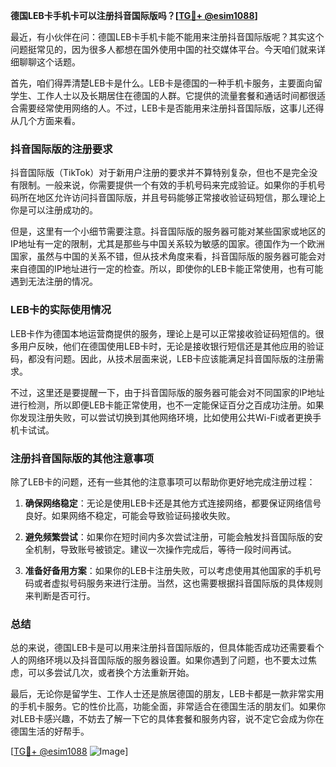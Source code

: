 **德国LEB卡手机卡可以注册抖音国际版吗？[[TG💪+ @esim1088](https://t.me/s/esim1088)]**

最近，有小伙伴在问：德国LEB卡手机卡能不能用来注册抖音国际版呢？其实这个问题挺常见的，因为很多人都想在国外使用中国的社交媒体平台。今天咱们就来详细聊聊这个话题。

首先，咱们得弄清楚LEB卡是什么。LEB卡是德国的一种手机卡服务，主要面向留学生、工作人士以及长期居住在德国的人群。它提供的流量套餐和通话时间都很适合需要经常使用网络的人。不过，LEB卡是否能用来注册抖音国际版，这事儿还得从几个方面来看。

### 抖音国际版的注册要求

抖音国际版（TikTok）对于新用户注册的要求并不算特别复杂，但也不是完全没有限制。一般来说，你需要提供一个有效的手机号码来完成验证。如果你的手机号码所在地区允许访问抖音国际版，并且号码能够正常接收验证码短信，那么理论上你是可以注册成功的。

但是，这里有一个小细节需要注意。抖音国际版的服务器可能对某些国家或地区的IP地址有一定的限制，尤其是那些与中国关系较为敏感的国家。德国作为一个欧洲国家，虽然与中国的关系不错，但从技术角度来看，抖音国际版的服务器可能会对来自德国的IP地址进行一定的检查。所以，即使你的LEB卡能正常使用，也有可能遇到无法注册的情况。

### LEB卡的实际使用情况

LEB卡作为德国本地运营商提供的服务，理论上是可以正常接收验证码短信的。很多用户反映，他们在德国使用LEB卡时，无论是接收银行短信还是其他应用的验证码，都没有问题。因此，从技术层面来说，LEB卡应该能满足抖音国际版的注册需求。

不过，这里还是要提醒一下，由于抖音国际版的服务器可能会对不同国家的IP地址进行检测，所以即便LEB卡能正常使用，也不一定能保证百分之百成功注册。如果你发现注册失败，可以尝试切换到其他网络环境，比如使用公共Wi-Fi或者更换手机卡试试。

### 注册抖音国际版的其他注意事项

除了LEB卡的问题，还有一些其他的注意事项可以帮助你更好地完成注册过程：

1. **确保网络稳定**：无论是使用LEB卡还是其他方式连接网络，都要保证网络信号良好。如果网络不稳定，可能会导致验证码接收失败。
   
2. **避免频繁尝试**：如果你在短时间内多次尝试注册，可能会触发抖音国际版的安全机制，导致账号被锁定。建议一次操作完成后，等待一段时间再试。

3. **准备好备用方案**：如果你的LEB卡注册失败，可以考虑使用其他国家的手机号码或者虚拟号码服务来进行注册。当然，这也需要根据抖音国际版的具体规则来判断是否可行。

### 总结

总的来说，德国LEB卡是可以用来注册抖音国际版的，但具体能否成功还需要看个人的网络环境以及抖音国际版的服务器设置。如果你遇到了问题，也不要太过焦虑，可以多尝试几次，或者换个方法重新开始。

最后，无论你是留学生、工作人士还是旅居德国的朋友，LEB卡都是一款非常实用的手机卡服务。它的性价比高，功能全面，非常适合在德国生活的朋友们。如果你对LEB卡感兴趣，不妨去了解一下它的具体套餐和服务内容，说不定它会成为你在德国生活的好帮手。

[[TG💪+ @esim1088](https://t.me/s/esim1088) ![Image](https://i.postimg.cc/4NQfJmqS/Snipaste-2025-05-13-00-14-12.png)]